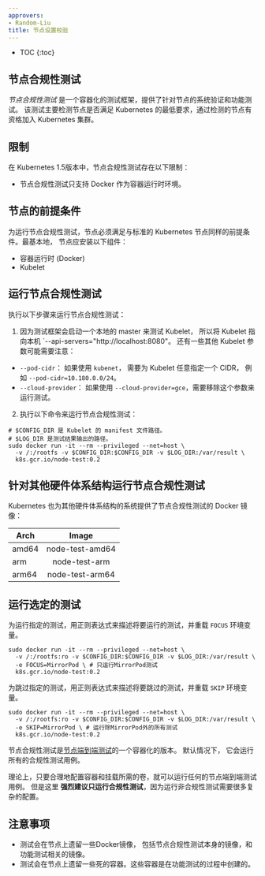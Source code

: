 ```yaml
---
approvers:
- Random-Liu
title: 节点设置校验
---
```


* TOC
{:toc}

## 节点合规性测试

*节点合规性测试* 是一个容器化的测试框架，提供了针对节点的系统验证和功能测试。 该测试主要检测节点是否满足 Kubernetes 的最低要求，通过检测的节点有资格加入 Kubernetes 集群。

## 限制

在 Kubernetes 1.5版本中，节点合规性测试存在以下限制：

* 节点合规性测试只支持 Docker 作为容器运行时环境。

## 节点的前提条件

为运行节点合规性测试，节点必须满足与标准的 Kubernetes 节点同样的前提条件。最基本地， 节点应安装以下组件：

* 容器运行时 (Docker)
* Kubelet

## 运行节点合规性测试

执行以下步骤来运行节点合规性测试：

1. 因为测试框架会启动一个本地的 master 来测试 Kubelet，
所以将 Kubelet 指向本机 `--api-servers="http://localhost:8080"。 还有一些其他 Kubelet 参数可能需要注意：
  * `--pod-cidr`： 如果使用 `kubenet`， 需要为 Kubelet 任意指定一个 CIDR， 例如 `--pod-cidr=10.180.0.0/24`。
  * `--cloud-provider`： 如果使用 `--cloud-provider=gce`，需要移除这个参数来运行测试。

2. 执行以下命令来运行节点合规性测试：

```shell
# $CONFIG_DIR 是 Kubelet 的 manifest 文件路径。
# $LOG_DIR 是测试结果输出的路径。
sudo docker run -it --rm --privileged --net=host \
  -v /:/rootfs -v $CONFIG_DIR:$CONFIG_DIR -v $LOG_DIR:/var/result \
  k8s.gcr.io/node-test:0.2
```

## 针对其他硬件体系结构运行节点合规性测试

Kubernetes 也为其他硬件体系结构的系统提供了节点合规性测试的 Docker 镜像：

  Arch  |       Image       |
--------|:-----------------:|
 amd64  |  node-test-amd64  |
  arm   |    node-test-arm  |
 arm64  |  node-test-arm64  |

## 运行选定的测试

为运行指定的测试，用正则表达式来描述将要运行的测试，并重载 `FOCUS` 环境变量。

```shell
sudo docker run -it --rm --privileged --net=host \
  -v /:/rootfs:ro -v $CONFIG_DIR:$CONFIG_DIR -v $LOG_DIR:/var/result \
  -e FOCUS=MirrorPod \ # 只运行MirrorPod测试
  k8s.gcr.io/node-test:0.2
```

为跳过指定的测试，用正则表达式来描述将要跳过的测试，并重载 `SKIP` 环境变量。

```shell
sudo docker run -it --rm --privileged --net=host \
  -v /:/rootfs:ro -v $CONFIG_DIR:$CONFIG_DIR -v $LOG_DIR:/var/result \
  -e SKIP=MirrorPod \ # 运行除MirrorPod外的所有测试
  k8s.gcr.io/node-test:0.2
```

节点合规性测试是[节点端到端测试](https://github.com/kubernetes/community/blob/{{page.githubbranch}}/contributors/devel/e2e-node-tests.md)的一个容器化的版本。
默认情况下， 它会运行所有的合规性测试用例。

理论上，只要合理地配置容器和挂载所需的卷，就可以运行任何的节点端到端测试用例。 但是这里 **强烈建议只运行合规性测试**，因为运行非合规性测试需要很多复杂的配置。

## 注意事项

* 测试会在节点上遗留一些Docker镜像， 包括节点合规性测试本身的镜像，和功能测试相关的镜像。
* 测试会在节点上遗留一些死的容器。这些容器是在功能测试的过程中创建的。
